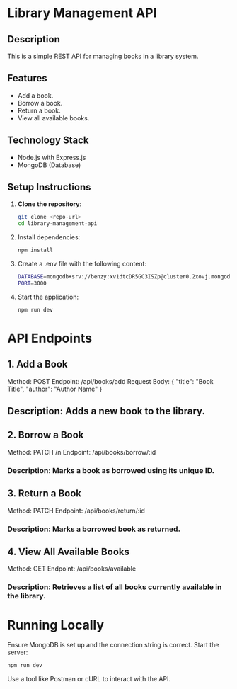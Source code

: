 # Library Management API

## Description
This is a simple REST API for managing books in a library system.

## Features
- Add a book.
- Borrow a book.
- Return a book.
- View all available books.

## Technology Stack
- Node.js with Express.js
- MongoDB (Database)

## Setup Instructions
1. **Clone the repository**:
   ```bash
   git clone <repo-url>
   cd library-management-api

2. Install dependencies:
   ```bash
   npm install
   
3. Create a .env file with the following content:
   ```bash
   DATABASE=mongodb+srv://benzy:xv1dtcDR5GC3ISZp@cluster0.2xovj.mongodb.net/Library_DB?retryWrites=true&w=majority
   PORT=3000

4. Start the application:
   ```bash
   npm run dev

# API Endpoints
## 1. Add a Book
   Method: POST
   Endpoint: /api/books/add
   Request Body:
      {
         "title": "Book Title",
          "author": "Author Name"
      }
   ## Description: Adds a new book to the library.

## 2. Borrow a Book
   Method: PATCH /n
   Endpoint: /api/books/borrow/:id
   ### Description: Marks a book as borrowed using its unique ID.

## 3. Return a Book
   Method: PATCH
   Endpoint: /api/books/return/:id
   ### Description: Marks a borrowed book as returned.

## 4. View All Available Books
   Method: GET
   Endpoint: /api/books/available
   ### Description: Retrieves a list of all books currently available in the library.

   
# Running Locally
Ensure MongoDB is set up and the connection string is correct.
Start the server:
```bash
npm run dev
```
Use a tool like Postman or cURL to interact with the API.
